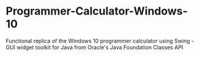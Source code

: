 # Programmer-Calculator-Windows-10

Functional replica of the Windows 10 programmer calculator using Swing - GUI widget toolkit for Java from Oracle's Java Foundation Classes API
